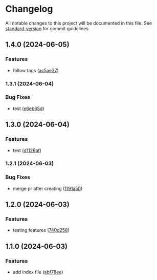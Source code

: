 # Changelog

All notable changes to this project will be documented in this file. See [standard-version](https://github.com/conventional-changelog/standard-version) for commit guidelines.

## 1.4.0 (2024-06-05)


### Features

* follow tags ([ac5ae37](https://github.com/whatthehanan/test-repo/commit/ac5ae37074a91bd81f8ef212ceac1bb0592a18a2))

### 1.3.1 (2024-06-04)


### Bug Fixes

* test ([e6eb65d](https://github.com/whatthehanan/test-repo/commit/e6eb65ded36a7630ac3d987dcc179f2ca2ddb3cf))

## 1.3.0 (2024-06-04)


### Features

* test ([d1126af](https://github.com/whatthehanan/test-repo/commit/d1126aff6f6c34094c0cc0519bd2f1f1f865aea3))

### 1.2.1 (2024-06-03)


### Bug Fixes

* merge pr after creating ([1191a50](https://github.com/whatthehanan/test-repo/commit/1191a5074fa34dbcfa5e7bd582fb576d997a0f5c))

## 1.2.0 (2024-06-03)


### Features

* testing features ([740d258](https://github.com/whatthehanan/test-repo/commit/740d258f77a714b0d411e164e13d76150cdc63b1))

## 1.1.0 (2024-06-03)


### Features

* add index file ([abf78ee](https://github.com/whatthehanan/test-repo/commit/abf78ee5818680edf957c635313afcad9d0e5ac0))
